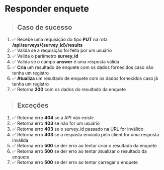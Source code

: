 # Responder enquete

> ## Caso de sucesso
1. ✅ Recebe uma requisição do tipo **PUT** na rota **/api/surveys/{survey_id}/results**
1. ✅ Valida se a requisição foi feita por um usuário
1. ✅ Valida o parâmetro **survey_id**
1. ✅ Valida se o campo **answer** é uma resposta válida
1. ✅ **Cria** um resultado de enquete com os dados fornecidos caso não tenha um registro
1. ✅ **Atualiza** um resultado de enquete com os dados fornecidos caso já tenha um registro
1. ✅  Retorna **200** com os dados do resultado da enquete

> ## Exceções
1. ✅ Retorna erro **404** se a API não existir
1. ✅ Retorna erro **403** se não for um usuário
1. ✅ Retorna erro **403** se o survey_id passado na URL for inválido
1. ✅ Retorna erro **403** se a resposta enviada pelo client for uma resposta inválida
1. ✅ Retorna erro **500** se der erro ao tentar criar o resultado da enquete
1. ✅ Retorna erro **500** se der erro ao tentar atualizar o resultado da enquete
1. ✅ Retorna erro **500** se der erro ao tentar carregar a enquete